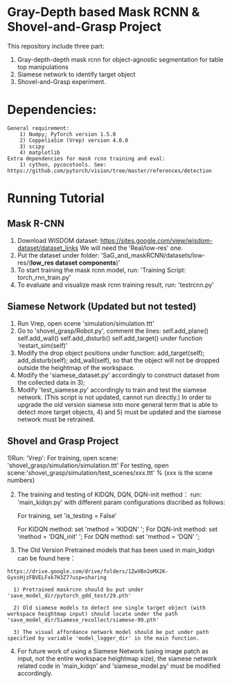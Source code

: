 # Gray-Depth based Mask RCNN & Shovel-and-Grasp Project

This repository include three part:
  1) Gray-depth-depth mask rcnn for object-agnostic segmentation for table top manipulations
  2) Siamese network to identify target object
  3) Shovel-and-Grasp experiment.

# Dependencies:
    General requirement:
        1) Numpy; PyTorch version 1.5.0
        2) CoppeliaSim (Vrep) version 4.0.0 
        3) scipy
        4) matplotlib
    Extra dependencies for mask rcnn training and eval:
        1) cython, pycocotools. See: https://github.com/pytorch/vision/tree/master/references/detection

# Running Tutorial
## Mask R-CNN
  1)  Download WISDOM dataset: https://sites.google.com/view/wisdom-dataset/dataset_links
      We will need the 'Real/low-res' one.
  2) Put the dataset under folder: 'SaG_and_maskRCNN/datasets/low-res/(**low_res dataset components**)'
  3) To start training the mask rcnn model, run: 'Training Script: torch_rnn_train.py'
  4) To evaluate and visualize mask rcnn training result, run: 'testrcnn.py'

## Siamese Network (Updated but not tested)
  1) Run Vrep, open scene 'simulation/simulation.ttt'
  2) Go to 'shovel_grasp/Robot.py', comment the lines:
        self.add_plane()
        self.add_wall()
        self.add_disturb()
        self.add_target()
      under function 'restart_sim(self)'
  3) Modify the drop object positions under function: add_target(self); add_disturb(self); add_wall(self), so that the object will not be dropped outside the heightmap of the        workspace.
  4) Modify the 'siamese_dataset.py' accordingly to construct dataset from the collected data in 3);
  5) Modify 'test_siamese.py' accordingly to train and test the siamese network. (This script is not updated, cannot run directly.)
  In order to upgrade the old version siamese into more general term that is able to detect more target objects, 4) and 5) must be updated and the siamese network must be retrained.
         
## Shovel and Grasp Project
  1)Run: 'Vrep':
      For training, open scene: 'shovel_grasp/simulation/simulation.ttt'
      For testing, open scene:'shovel_grasp/simulation/test_scenes/xxx.ttt' % (xxx is the scene numbers)

  2) The training and testing of KIDQN, DQN, DQN-init method：
      run: 'main_kidqn.py' with different param configurations discribed as follows:
      
        For training, set 'is_testing = False'
        
        For KIDQN method: set 'method = 'KIDQN' '; 
        For DQN-init method: set 'method = 'DQN_init' ';
        For DQN method: set 'method = 'DQN' ';  
    
  3) The Old Version Pretrained models that has been used in main_kidqn can be found here：
    
    https://drive.google.com/drive/folders/1ZwVBn2oMX2K-GyxsHjzFBVELFxk7H3Z7?usp=sharing
    
      1) Pretrained maskrcnn should bu put under 'save_model_dir/pytorch_gdd_test/29.pth'
  
      2) Old siamese models to detect one single target object (with workspace heightmap input) should locate under the path 'save_model_dir/Siamese_recollect/siamese-99.pth'
    
      3) The visual affordance network model should be put under path specified by variable 'model_logger_dir' in the main function.
  
  4) For future work of using a Siamese Network (using image patch as input, not the entire workspace heightmap size), the siamese network related code in 'main_kidqn' and            'siamese_model.py' must be modified accordingly.
    
